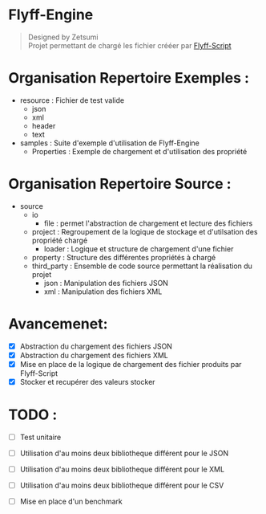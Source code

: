 # Flyff-Engine

> Designed by Zetsumi </br>
> Projet permettant de chargé les fichier crééer par [Flyff-Script](https://github.com/zetsumi/Flyff-Scripts)

# Organisation Repertoire Exemples :
* resource : Fichier de test valide
    * json
    * xml
    * header
    * text
* samples : Suite d'exemple d'utilisation de Flyff-Engine
    * Properties : Exemple de chargement et d'utilisation des propriété


# Organisation Repertoire Source :
* source
    * io
        * file : permet l'abstraction de chargement et lecture des fichiers
    * project : Regroupement de la logique de stockage et d'utilsation des propriété chargé
        * loader : Logique et structure de chargement d'une fichier
    * property : Structure des différentes propriétés à chargé
    * third_party : Ensemble de code source permettant la réalisation du projet
        * json : Manipulation des fichiers JSON
        * xml : Manipulation des fichiers XML


# Avancemenet:
- [x] Abstraction du chargement des fichiers JSON
- [x] Abstraction du chargement des fichiers XML
- [x] Mise en place de la logique de chargement des fichier produits par Flyff-Script
- [x] Stocker et recupérer des valeurs stocker

# TODO :
- [ ] Test unitaire
- [ ] Utilisation d'au moins deux bibliotheque différent pour le JSON
- [ ] Utilisation d'au moins deux bibliotheque différent pour le XML
- [ ] Utilisation d'au moins deux bibliotheque différent pour le CSV
- [ ] Mise en place d'un benchmark


 